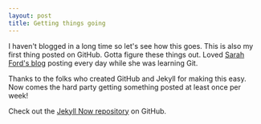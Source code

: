 ```yaml
---
layout: post
title: Getting things going
---
```


I haven't blogged in a long time so let's see how this goes. This is also my first thing posted on GitHub. Gotta figure these things out. Loved [Sarah Ford's blog](https://saraford.net) posting every day while she was learning Git.

Thanks to the folks who created GitHub and Jekyll for making this easy. Now comes the hard party getting something posted at least once per week!

Check out the [Jekyll Now repository](https://github.com/barryclark/jekyll-now) on GitHub.